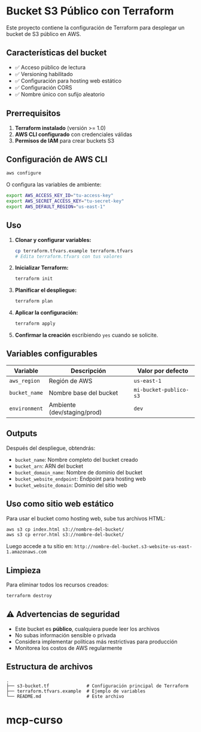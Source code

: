 # Bucket S3 Público con Terraform

Este proyecto contiene la configuración de Terraform para desplegar un bucket de S3 público en AWS.

## Características del bucket

- ✅ Acceso público de lectura
- ✅ Versioning habilitado
- ✅ Configuración para hosting web estático
- ✅ Configuración CORS
- ✅ Nombre único con sufijo aleatorio

## Prerrequisitos

1. **Terraform instalado** (versión >= 1.0)
2. **AWS CLI configurado** con credenciales válidas
3. **Permisos de IAM** para crear buckets S3

## Configuración de AWS CLI

```bash
aws configure
```

O configura las variables de ambiente:
```bash
export AWS_ACCESS_KEY_ID="tu-access-key"
export AWS_SECRET_ACCESS_KEY="tu-secret-key"
export AWS_DEFAULT_REGION="us-east-1"
```

## Uso

1. **Clonar y configurar variables:**
   ```bash
   cp terraform.tfvars.example terraform.tfvars
   # Edita terraform.tfvars con tus valores
   ```

2. **Inicializar Terraform:**
   ```bash
   terraform init
   ```

3. **Planificar el despliegue:**
   ```bash
   terraform plan
   ```

4. **Aplicar la configuración:**
   ```bash
   terraform apply
   ```

5. **Confirmar la creación** escribiendo `yes` cuando se solicite.

## Variables configurables

| Variable | Descripción | Valor por defecto |
|----------|-------------|-------------------|
| `aws_region` | Región de AWS | `us-east-1` |
| `bucket_name` | Nombre base del bucket | `mi-bucket-publico-s3` |
| `environment` | Ambiente (dev/staging/prod) | `dev` |

## Outputs

Después del despliegue, obtendrás:

- `bucket_name`: Nombre completo del bucket creado
- `bucket_arn`: ARN del bucket
- `bucket_domain_name`: Nombre de dominio del bucket
- `bucket_website_endpoint`: Endpoint para hosting web
- `bucket_website_domain`: Dominio del sitio web

## Uso como sitio web estático

Para usar el bucket como hosting web, sube tus archivos HTML:

```bash
aws s3 cp index.html s3://nombre-del-bucket/
aws s3 cp error.html s3://nombre-del-bucket/
```

Luego accede a tu sitio en: `http://nombre-del-bucket.s3-website-us-east-1.amazonaws.com`

## Limpieza

Para eliminar todos los recursos creados:

```bash
terraform destroy
```

## ⚠️ Advertencias de seguridad

- Este bucket es **público**, cualquiera puede leer los archivos
- No subas información sensible o privada
- Considera implementar políticas más restrictivas para producción
- Monitorea los costos de AWS regularmente

## Estructura de archivos

```
.
├── s3-bucket.tf              # Configuración principal de Terraform
├── terraform.tfvars.example  # Ejemplo de variables
└── README.md                 # Este archivo
```
# mcp-curso